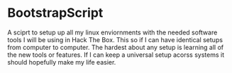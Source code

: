 # BootstrapScript
A sciprt to setup up all my linux enviornments with the needed software tools I will be using in Hack The Box.  This so if I can have identical setups from computer to computer.  The hardest about any setup is learning all of the new tools or features.  If I can keep a universal setup acorss systems it should hopefully make my life easier.
